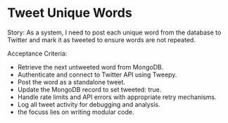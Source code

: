 # Tweet Unique Words

Story: As a system, I need to post each unique word from the database to Twitter and mark it as tweeted to ensure words are not repeated.

Acceptance Criteria:

- Retrieve the next untweeted word from MongoDB.
- Authenticate and connect to Twitter API using Tweepy.
- Post the word as a standalone tweet.
- Update the MongoDB record to set tweeted: true.
- Handle rate limits and API errors with appropriate retry mechanisms.
- Log all tweet activity for debugging and analysis.
- the focuss lies on writing modular code.